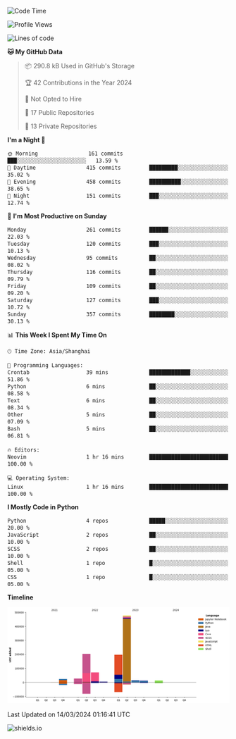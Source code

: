 <!--START_SECTION:waka-->
![Code Time](http://img.shields.io/badge/Code%20Time-380%20hrs%2047%20mins-blue)

![Profile Views](http://img.shields.io/badge/Profile%20Views-0-blue)

![Lines of code](https://img.shields.io/badge/From%20Hello%20World%20I%27ve%20Written-1.1%20million%20lines%20of%20code-blue)

**🐱 My GitHub Data** 

> 📦 290.8 kB Used in GitHub's Storage 
 > 
> 🏆 42 Contributions in the Year 2024
 > 
> 🚫 Not Opted to Hire
 > 
> 📜 17 Public Repositories 
 > 
> 🔑 13 Private Repositories 
 > 
**I'm a Night 🦉** 

```text
🌞 Morning                161 commits         ███░░░░░░░░░░░░░░░░░░░░░░   13.59 % 
🌆 Daytime                415 commits         █████████░░░░░░░░░░░░░░░░   35.02 % 
🌃 Evening                458 commits         ██████████░░░░░░░░░░░░░░░   38.65 % 
🌙 Night                  151 commits         ███░░░░░░░░░░░░░░░░░░░░░░   12.74 % 
```
📅 **I'm Most Productive on Sunday** 

```text
Monday                   261 commits         ██████░░░░░░░░░░░░░░░░░░░   22.03 % 
Tuesday                  120 commits         ███░░░░░░░░░░░░░░░░░░░░░░   10.13 % 
Wednesday                95 commits          ██░░░░░░░░░░░░░░░░░░░░░░░   08.02 % 
Thursday                 116 commits         ██░░░░░░░░░░░░░░░░░░░░░░░   09.79 % 
Friday                   109 commits         ██░░░░░░░░░░░░░░░░░░░░░░░   09.20 % 
Saturday                 127 commits         ███░░░░░░░░░░░░░░░░░░░░░░   10.72 % 
Sunday                   357 commits         ████████░░░░░░░░░░░░░░░░░   30.13 % 
```


📊 **This Week I Spent My Time On** 

```text
🕑︎ Time Zone: Asia/Shanghai

💬 Programming Languages: 
Crontab                  39 mins             █████████████░░░░░░░░░░░░   51.86 % 
Python                   6 mins              ██░░░░░░░░░░░░░░░░░░░░░░░   08.58 % 
Text                     6 mins              ██░░░░░░░░░░░░░░░░░░░░░░░   08.34 % 
Other                    5 mins              ██░░░░░░░░░░░░░░░░░░░░░░░   07.09 % 
Bash                     5 mins              ██░░░░░░░░░░░░░░░░░░░░░░░   06.81 % 

🔥 Editors: 
Neovim                   1 hr 16 mins        █████████████████████████   100.00 % 

💻 Operating System: 
Linux                    1 hr 16 mins        █████████████████████████   100.00 % 
```

**I Mostly Code in Python** 

```text
Python                   4 repos             █████░░░░░░░░░░░░░░░░░░░░   20.00 % 
JavaScript               2 repos             ██░░░░░░░░░░░░░░░░░░░░░░░   10.00 % 
SCSS                     2 repos             ██░░░░░░░░░░░░░░░░░░░░░░░   10.00 % 
Shell                    1 repo              █░░░░░░░░░░░░░░░░░░░░░░░░   05.00 % 
CSS                      1 repo              █░░░░░░░░░░░░░░░░░░░░░░░░   05.00 % 
```



**Timeline**

![Lines of Code chart](https://raw.githubusercontent.com/kopp4/kopp4/main/assets/bar_graph.png)


 Last Updated on 14/03/2024 01:16:41 UTC
<!--END_SECTION:waka-->
![shields.io](https://img.shields.io/github/commit-activity/w/kopp4/kopp4?color=g&label=abusing%20bot&style=flat-square)
